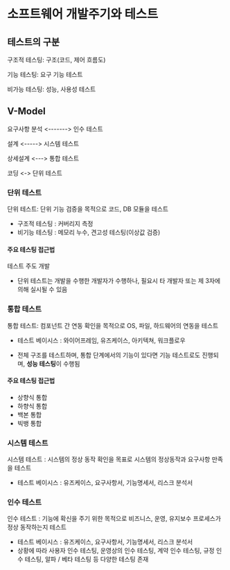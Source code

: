 # 소프트웨어 개발주기와 테스트

## 테스트의 구분

구조적 테스팅: 구조(코드, 제어 흐름도)

기능 테스팅: 요구 기능 테스트

비가능 테스팅: 성능, 사용성 테스트

## V-Model

요구사항 분석 <-------> 인수 테스트

설계 <-----> 시스템 테스트

상세설계 <---> 통합 테스트

코딩 <-> 단위 테스트

### 단위 테스트

단위 테스트: 단위 기능 검증을 목적으로 코드, DB 모듈을 테스트

- 구조적 테스팅 : 커버리지 측정
- 비기능 테스팅 : 메모리 누수, 견고성 테스팅(이상값 검증)

#### 주요 테스팅 접근법

테스트 주도 개발

- 단위 테스트는 개발을 수행한 개발자가 수행하나, 필요시 타 개발자 또는 제 3자에 의해 실시될 수 있음

### 통합 테스트

통합 테스트: 컴포넌트 간 연동 확인을 목적으로 OS, 파일, 하드웨어의 연동을 테스트

- 테스트 베이시스 : 와이어프레임, 유즈케이스, 아키텍쳐, 워크플로우

- 전체 구조를 테스트하며, 통합 단계에서의 기능이 있다면 기능 테스트로도 진행되며, **성능 테스팅**이 수행됨

#### 주요 테스팅 접근법

- 상향식 통합
- 하향식 통합
- 백본 통합
- 빅뱅 통합

### 시스템 테스트

시스템 테스트 : 시스템의 정상 동작 확인을 목표로 시스템의 정상동작과 요구사항 만족을 테스트

- 테스트 베이시스 : 유즈케이스, 요구사항서, 기능명세서, 리스크 분석서

### 인수 테스트

인수 테스트 : 기능에 확신을 주기 위한 목적으로 비즈니스, 운영, 유지보수 프로세스가 정상 동작하는지 테스트

- 테스트 베이시스 : 유즈케이스, 요구사항서, 기능명세서, 리스크 분석서
- 상황에 따라 사용자 인수 테스팅, 운영상의 인수 테스팅, 계약 인수 테스팅, 규정 인수 테스팅, 알파 / 베타 테스팅 등 다양한 테스팅 존재
